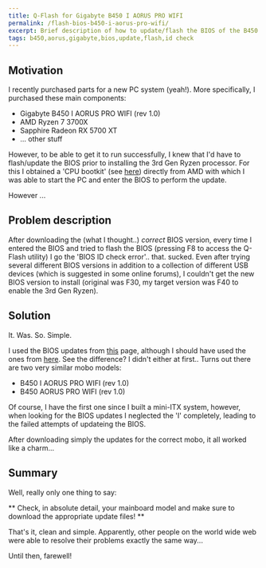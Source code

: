 ```yaml
---
title: Q-Flash for Gigabyte B450 I AORUS PRO WIFI
permalink: /flash-bios-b450-i-aorus-pro-wifi/
excerpt: Brief description of how to update/flash the BIOS of the B450 I AORUS PRO WIFI while avoiding the 'BIOS ID check error'
tags: b450,aorus,gigabyte,bios,update,flash,id check
---
```


## Motivation
I recently purchased parts for a new PC system (yeah!). More specifically, I purchased these main components:

* Gigabyte B450 I AORUS PRO WIFI (rev 1.0)
* AMD Ryzen 7 3700X
* Sapphire Radeon RX 5700 XT
* ... other stuff

However, to be able to get it to run successfully, I knew that I'd have to flash/update the BIOS prior to installing the 3rd Gen Ryzen
processor. For this I obtained a 'CPU bootkit' (see [here]()) directly from AMD with which I was able to start the PC and enter
the BIOS to perform the update.

However ...

## Problem description
After downloading the (what I thought..) *correct* BIOS version, every time I entered the BIOS and tried to flash the BIOS (pressing F8 to access the Q-Flash utility)
I go the 'BIOS ID check error'.. that. sucked.
Even after trying several different BIOS versions in addition to a collection of different USB devices (which is suggested in some online forums), 
I couldn't get the new BIOS version to install (original was F30, my target version was F40 to enable the 3rd Gen Ryzen).

## Solution
It. Was. So. Simple.

I used the BIOS updates from [this]() page, although I should have used the ones from [here]().
See the difference? I didn't either at first.. Turns out there are two very similar mobo models:

* B450 I AORUS PRO WIFI (rev 1.0)
* B450 AORUS PRO WIFI (rev 1.0)

Of course, I have the first one since I built a mini-ITX system, however, when looking for the BIOS updates
I neglected the 'I' completely, leading to the failed attempts of updateing the BIOS.

After downloading simply the updates for the correct mobo, it all worked like a charm...

## Summary
Well, really only one thing to say:

** Check, in absolute detail, your mainboard model and make sure to download the appropriate update files! **

That's it, clean and simple. Apparently, other people on the world wide web were able
to resolve their problems exactly the same way...

Until then, farewell!

